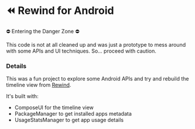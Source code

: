 # ⏪ Rewind for Android

⛔️ Entering the Danger Zone ⛔️

This code is not at all cleaned up and was just a prototype to mess around with some APIs and UI techniques.
So... proceed with caution.

### Details
This was a fun project to explore some Android APIs and try and rebuild the timeline view from [Rewind](https://www.rewind.ai/).

It's built with:
- ComposeUI for the timeline view
- PackageManager to get installed apps metadata
- UsageStatsManager to get app usage details
